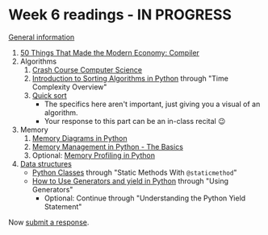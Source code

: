 # Week 6 readings - IN PROGRESS

[General information](../README.md#readings)

1. [50 Things That Made the Modern Economy: Compiler](https://www.bbc.co.uk/programmes/p04n04cm)
1. Algorithms
   1. [Crash Course Computer Science](https://thecrashcourse.com/courses/intro-to-algorithms-crash-course-computer-science-13/)
   1. [Introduction to Sorting Algorithms in Python](https://realpython.com/courses/intro-sorting-algorithms/) through "Time Complexity Overview"
   1. [Quick sort](https://www.youtube.com/watch?v=ywWBy6J5gz8)
      - The specifics here aren't important, just giving you a visual of an algorithm.
      - Your response to this part can be an in-class recital 😉
1. Memory
   1. [Memory Diagrams in Python](https://www.youtube.com/watch?v=wAx2DgsHQg4)
   1. [Memory Management in Python - The Basics](https://www.youtube.com/watch?v=URNdRl97q_0)
   1. Optional: [Memory Profiling in Python](https://www.youtube.com/watch?v=3PdmLQIZpwE)
1. [Data structures](https://docs.python.org/3/tutorial/datastructures.html)
   - [Python Classes](https://realpython.com/python-classes/#summarizing-class-syntax-and-usage-a-complete-example) through "Static Methods With `@staticmethod`"
   - [How to Use Generators and yield in Python](https://realpython.com/introduction-to-python-generators/) through "Using Generators"
     - Optional: Continue through "Understanding the Python Yield Statement"

Now [submit a response](../README.md#responses).
